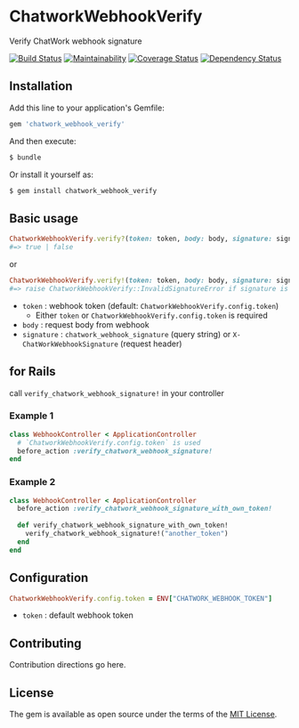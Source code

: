 # ChatworkWebhookVerify
Verify ChatWork webhook signature

[![Build Status](https://travis-ci.org/sue445/chatwork_webhook_verify.svg?branch=master)](https://travis-ci.org/sue445/chatwork_webhook_verify)
[![Maintainability](https://api.codeclimate.com/v1/badges/d7ea5e910c29987c7c0e/maintainability)](https://codeclimate.com/github/sue445/chatwork_webhook_verify/maintainability)
[![Coverage Status](https://coveralls.io/repos/github/sue445/chatwork_webhook_verify/badge.svg?branch=master)](https://coveralls.io/github/sue445/chatwork_webhook_verify?branch=master)
[![Dependency Status](https://gemnasium.com/badges/github.com/sue445/chatwork_webhook_verify.svg)](https://gemnasium.com/github.com/sue445/chatwork_webhook_verify)

## Installation
Add this line to your application's Gemfile:

```ruby
gem 'chatwork_webhook_verify'
```

And then execute:
```bash
$ bundle
```

Or install it yourself as:
```bash
$ gem install chatwork_webhook_verify
```

## Basic usage
```ruby
ChatworkWebhookVerify.verify?(token: token, body: body, signature: signature)
#=> true | false
```

or 

```ruby
ChatworkWebhookVerify.verify!(token: token, body: body, signature: signature)
#=> raise ChatworkWebhookVerify::InvalidSignatureError if signature is invalid
```

* `token` : webhook token (default: `ChatworkWebhookVerify.config.token`)
  * Either `token` or `ChatworkWebhookVerify.config.token` is required
* `body` : request body from webhook
* `signature` : `chatwork_webhook_signature` (query string) or `X-ChatWorkWebhookSignature` (request header)

## for Rails
call `verify_chatwork_webhook_signature!` in your controller

### Example 1

```ruby
class WebhookController < ApplicationController
  # `ChatworkWebhookVerify.config.token` is used
  before_action :verify_chatwork_webhook_signature!
end
```

### Example 2

```ruby
class WebhookController < ApplicationController
  before_action :verify_chatwork_webhook_signature_with_own_token!
  
  def verify_chatwork_webhook_signature_with_own_token!
    verify_chatwork_webhook_signature!("another_token")
  end
end
```

## Configuration
```ruby
ChatworkWebhookVerify.config.token = ENV["CHATWORK_WEBHOOK_TOKEN"]
```

* `token` : default webhook token

## Contributing
Contribution directions go here.

## License
The gem is available as open source under the terms of the [MIT License](https://opensource.org/licenses/MIT).
